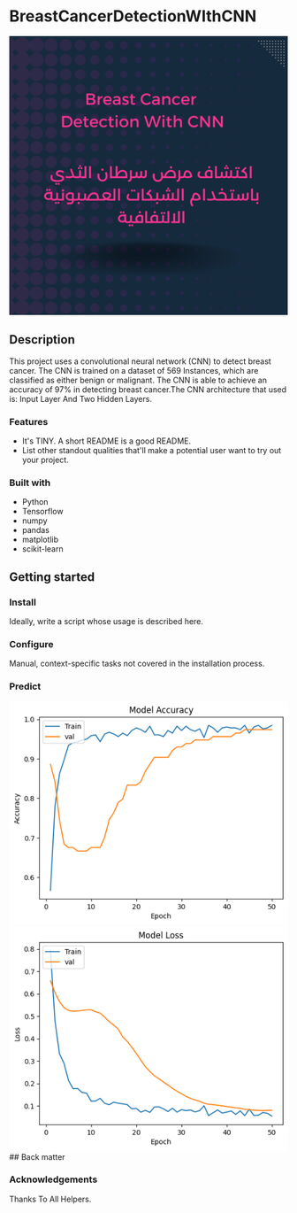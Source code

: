 # BreastCancerDetectionWIthCNN

<div align="center">
  <kbd>
    <img src="./main.png" />
  </kbd>
</div>

## Description

This project uses a convolutional neural network (CNN) to detect breast cancer. The CNN is trained on a dataset of 569 Instances, which are classified as either benign or malignant. The CNN is able to achieve an accuracy of 97% in detecting breast cancer.The CNN architecture that used is: Input Layer And Two Hidden Layers.

### Features

- It's TINY. A short README is a good README.
- List other standout qualities that'll make a potential user want to try out your project.

### Built with

- Python 
- Tensorflow
- numpy
- pandas
- matplotlib
- scikit-learn

## Getting started

### Install

Ideally, write a script whose usage is described here.

### Configure

Manual, context-specific tasks not covered in the installation process.

### Predict
  
<div align="center">
  <kbd>
    <img src="./accuracy.png" />
  </kbd>
</div>

<div align="center">
  <kbd>
    <img src="./loss.png" />
  </kbd>
</div>
## Back matter

### Acknowledgements

Thanks To All Helpers.
